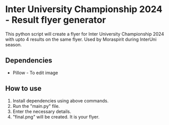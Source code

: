 # Inter University Championship 2024 - Result flyer generator

This python script will create a flyer for Inter University Championship 2024 with upto 4 results on the same flyer. Used by Moraspirit during InterUni season.

## Dependencies

- Pillow - To edit image

## How to use

1. Install dependencies using above commands.
2. Run the "main.py" file.
3. Enter the necessary details.
4. "final.png" will be created. It is your flyer.
